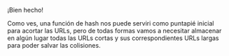 ¡Bien hecho!

Como ves, una función de hash nos puede serviri como puntapié inicial para acortar las URLs, pero de todas formas vamos a necesitar almacenar en algún lugar todas las URLs cortas y sus correspondientes URLs largas para poder salvar las colisiones. 
